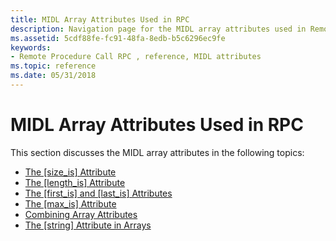 ```yaml
---
title: MIDL Array Attributes Used in RPC
description: Navigation page for the MIDL array attributes used in Remote Procedure Call (RPC).
ms.assetid: 5cdf88fe-fc91-48fa-8edb-b5c6296ec9fe
keywords:
- Remote Procedure Call RPC , reference, MIDL attributes
ms.topic: reference
ms.date: 05/31/2018
---
```


# MIDL Array Attributes Used in RPC

This section discusses the MIDL array attributes in the following topics:

-   [The \[size\_is\] Attribute](the-size-is-attribute.md)
-   [The \[length\_is\] Attribute](the-length-is-attribute.md)
-   [The \[first\_is\] and \[last\_is\] Attributes](the-first-is-and-last-is-attributes.md)
-   [The \[max\_is\] Attribute](the-max-is-attribute.md)
-   [Combining Array Attributes](combining-array-attributes.md)
-   [The \[string\] Attribute in Arrays](the-string-attribute-in-arrays.md)

 

 




